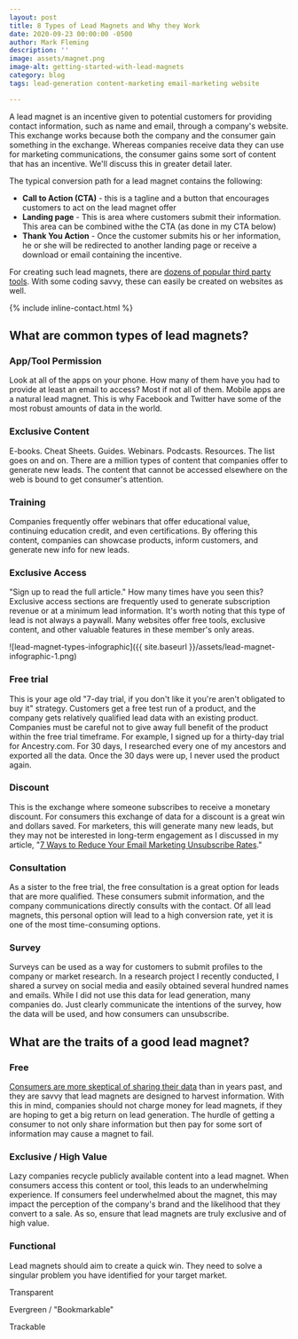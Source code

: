 ```yaml
---
layout: post
title: 8 Types of Lead Magnets and Why they Work
date: 2020-09-23 00:00:00 -0500
author: Mark Fleming
description: ''
image: assets/magnet.png
image-alt: getting-started-with-lead-magnets
category: blog
tags: lead-generation content-marketing email-marketing website

---
```

A lead magnet is an incentive given to potential customers for providing contact information, such as name and email, through a company's website. This exchange works because both the company and the consumer gain something in the exchange. Whereas companies receive data they can use for marketing communications, the consumer gains some sort of content that has an incentive. We'll discuss this in greater detail later.

The typical conversion path for a lead magnet contains the following:

* **Call to Action (CTA)** - this is a tagline and a button that encourages customers to act on the lead magnet offer
* **Landing page** - This is area where customers submit their information. This area can be combined withe the CTA (as done in my CTA below)
* **Thank You Action** - Once the customer submits his or her information, he or she will be redirected to another landing page or receive a download or email containing the incentive. 

For creating such lead magnets, there are [dozens of popular third party tools](https://instapage.com/blog/landing-page-software). With some coding savvy, these can easily be created on websites as well.

{% include inline-contact.html %}

## What are common types of lead magnets?

### App/Tool Permission

Look at all of the apps on your phone. How many of them have you had to provide at least an email to access? Most if not all of them. Mobile apps are a natural lead magnet. This is why Facebook and Twitter have some of the most robust amounts of data in the world.

### Exclusive Content

E-books. Cheat Sheets. Guides. Webinars. Podcasts. Resources. The list goes on and on. There are a million types of content that companies offer to generate new leads. The content that cannot be accessed elsewhere on the web is bound to get consumer's attention.

### Training

Companies frequently offer webinars that offer educational value, continuing education credit, and even certifications. By offering this content, companies can showcase products, inform customers, and generate new info for new leads.

### Exclusive Access

"Sign up to read the full article." How many times have you seen this? Exclusive access sections are frequently used to generate subscription revenue or at a minimum lead information. It's worth noting that this type of lead is not always a paywall. Many websites offer free tools, exclusive content, and other valuable features in these member's only areas.

![lead-magnet-types-infographic]({{ site.baseurl }}/assets/lead-magnet-infographic-1.png)

### Free trial

This is your age old "7-day trial, if you don't like it you're aren't obligated to buy it" strategy. Customers get a free test run of a product, and the company gets relatively qualified lead data with an existing product. Companies must be careful not to give away full benefit of the product within the free trial timeframe. For example, I signed up for a thirty-day trial for Ancestry.com. For 30 days, I researched every one of my ancestors and exported all the data. Once the 30 days were up, I never used the product again.

### Discount

This is the exchange where someone subscribes to receive a monetary discount. For consumers this exchange of data for a discount is a great win and dollars saved. For marketers, this will generate many new leads, but they may not be interested in long-term engagement as I discussed in my article, "[7 Ways to Reduce Your Email Marketing Unsubscribe Rates](https://markdfleming.com/7-ways-to-reduce-your-email-marketing-unsubscribe-rates/ "7 Ways to Reduce Your Email Marketing Unsubscribe Rates")."

### Consultation

As a sister to the free trial, the free consultation is a great option for leads that are more qualified. These consumers submit information, and the company communications directly consults with the contact. Of all lead magnets, this personal option will lead to a high conversion rate, yet it is one of the most time-consuming options.

### Survey

Surveys can be used as a way for customers to submit profiles to the company or market research. In a research project I recently conducted, I shared a survey on social media and easily obtained several hundred names and emails. While I did not use this data for lead generation, many companies do. Just clearly communicate the intentions of the survey, how the data will be used, and how consumers can unsubscribe.

## What are the traits of a good lead magnet?

### Free

[Consumers are more skeptical of sharing their data]() than in years past, and they are savvy that lead magnets are designed to harvest information. With this in mind, companies should not charge money for lead magnets, if they are hoping to get a big return on lead generation. The hurdle of getting a consumer to not only share information but then pay for some sort of information may cause a magnet to fail.

### Exclusive / High Value

Lazy companies recycle publicly available content into a lead magnet. When consumers access this content or tool, this leads to an underwhelming experience. If consumers feel underwhelmed about the magnet, this may impact the perception of the company's brand and the likelihood that they convert to a sale. As so, ensure that lead magnets are truly exclusive and of high value.

### Functional

Lead magnets should aim to create a quick win. They need to solve a singular problem you have identified for your target market. 

Transparent

Evergreen / "Bookmarkable"

Trackable